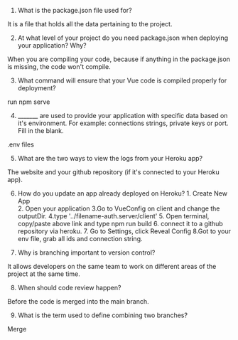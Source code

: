 1. What is the package.json file used for?

It is a file that holds all the data pertaining to the project.


2. At what level of your project do you need package.json when deploying your application? Why?

When you are compiling your code, because if anything in the package.json is missing, the code won't compile.


3. What command will ensure that your Vue code is compiled properly for deployment?

run npm serve


4. _______ are used to provide your application with specific data based on it's environment. For example: connections strings, private keys or port. Fill in the blank.

.env files

5. What are the two ways to view the logs from your Heroku app?

The website and your github repository (if it's connected to your Heroku app).


6. How do you update an app already deployed on Heroku?
       1. Create New App  
        2. Open your application
        3.Go to VueConfig on client and change the outputDir.
        4.type '../filename-auth.server/client'
        5. Open terminal, copy/paste above link and type npm run build 
        6. connect it to a github repository via heroku.
        7. Go to Settings, click Reveal Config
        8.Got to your env file, grab all ids and connection string.



7. Why is branching important to version control?

It allows developers on the same team to work on different areas of the project at the same time.

8. When should code review happen?

Before the code is merged into the main branch.


9. What is the term used to define combining two branches?

Merge

